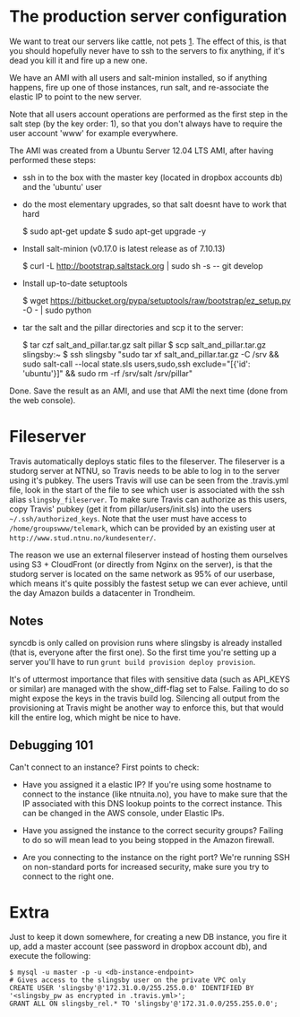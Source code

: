 The production server configuration
===================================

We want to treat our servers like cattle, not pets [1]. The effect of this, is that you should hopefully
never have to ssh to the servers to fix anything, if it's dead you kill it and fire up a new one.

We have an AMI with all users and salt-minion installed, so if anything happens, fire up one of those instances, run salt, and re-associate the elastic IP to point to the new server.

Note that all users account operations are performed as the first step in the salt step (by the key order: 1), so that you
don't always have to require the user account 'www' for example everywhere.

The AMI was created from a Ubuntu Server 12.04 LTS AMI, after having performed these steps:

- ssh in to the box with the master key (located in dropbox accounts db) and the 'ubuntu' user

- do the most elementary upgrades, so that salt doesnt have to work that hard

    $ sudo apt-get update
    $ sudo apt-get upgrade -y

- Install salt-minion (v0.17.0 is latest release as of 7.10.13)

    $ curl -L http://bootstrap.saltstack.org | sudo sh -s -- git develop

- Install up-to-date setuptools
    
    $ wget https://bitbucket.org/pypa/setuptools/raw/bootstrap/ez_setup.py -O - | sudo python

- tar the salt and the pillar directories and scp it to the server:
    
    $ tar czf salt_and_pillar.tar.gz salt pillar
    $ scp salt_and_pillar.tar.gz slingsby:~
    $ ssh slingsby "sudo tar xf salt_and_pillar.tar.gz -C /srv && sudo salt-call --local state.sls users,sudo,ssh exclude=\"[{'id': 'ubuntu'}]\" && sudo rm -rf /srv/salt /srv/pillar"

Done. Save the result as an AMI, and use that AMI the next time (done from the web console).

# Fileserver

Travis automatically deploys static files to the fileserver. The fileserver is a studorg server at NTNU, so Travis needs to be able
to log in to the server using it's pubkey. The users Travis will use can be seen from the .travis.yml file, look in the start of
the file to see which user is associated with the ssh alias `slingsby_fileserver`. To make sure Travis can authorize as this users,
copy Travis' pubkey (get it from pillar/users/init.sls) into the users `~/.ssh/authorized_keys`. Note that the user must have access
to `/home/groupswww/telemark`, which can be provided by an existing user at `http://www.stud.ntnu.no/kundesenter/`.

The reason we use an external fileserver instead of hosting them ourselves using S3 + CloudFront (or directly from Nginx on the server),
is that the studorg server is located on the same network as 95% of our userbase, which means it's quite possibly the fastest setup
we can ever achieve, until the day Amazon builds a datacenter in Trondheim.

## Notes

syncdb is only called on provision runs where slingsby is already installed (that is, everyone after the first one).
So the first time you're setting up a server you'll have to run `grunt build provision deploy provision`.

It's of uttermost importance that files with sensitive data (such as API_KEYS or similar) are managed with the
show_diff-flag set to False. Failing to do so might expose the keys in the travis build log. Silencing all
output from the provisioning at Travis might be another way to enforce this, but that would kill the entire log,
which might be nice to have.

## Debugging 101

Can't connect to an instance? First points to check:

- Have you assigned it a elastic IP? If you're using some hostname to connect to the instance (like ntnuita.no), you have to make sure that the IP associated with this DNS lookup points to the correct instance. This can be changed in the AWS console, under Elastic IPs.

- Have you assigned the instance to the correct security groups? Failing to do so will mean lead to you being stopped in the Amazon firewall.

- Are you connecting to the instance on the right port? We're running SSH on non-standard ports for increased security, make sure you try to connect to the right one.

# Extra

Just to keep it down somewhere, for creating a new DB instance, you fire it up, add a master account (see password in dropbox account db), and execute the following:

    $ mysql -u master -p -u <db-instance-endpoint>
    # Gives access to the slingsby user on the private VPC only
    CREATE USER 'slingsby'@'172.31.0.0/255.255.0.0' IDENTIFIED BY '<slingsby_pw as encrypted in .travis.yml>';
    GRANT ALL ON slingsby_rel.* TO 'slingsby'@'172.31.0.0/255.255.0.0';

[1]: http://www.theregister.co.uk/2013/03/18/servers_pets_or_cattle_cern/
